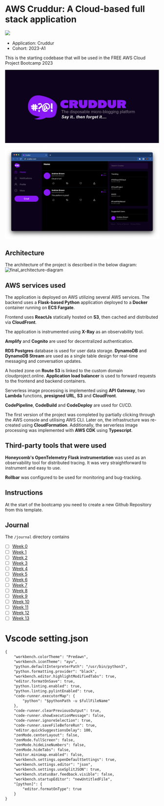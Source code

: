# AWS Cruddur: A Cloud-based full stack application 

![](https://codebuild.us-east-1.amazonaws.com/badges?uuid=eyJlbmNyeXB0ZWREYXRhIjoiYlJ5MU1tNFMrc2dVQklIRm5PVDJTNUkvcmQ4c0RFRUg5dmhwUk1Nc3Q5dDVCeDVHVHhPbk5VRHoxQjRxSVNoWVFicnc5WExweFVjd3JzRWxLVGlMOWlRPSIsIml2UGFyYW1ldGVyU3BlYyI6IjJhdXc5cW5SNmV2eFoyOXkiLCJtYXRlcmlhbFNldFNlcmlhbCI6MX0%3D&branch=main)

- Application: Cruddur
- Cohort: 2023-A1

This is the starting codebase that will be used in the FREE AWS Cloud Project Bootcamp 2023

![Cruddur Graphic](_docs/assets/cruddur-banner.jpg)

![Cruddur Screenshot](_docs/assets/cruddur-screenshot.png)

## Architecture
The architecture of the project is described in the below diagram:
![final_architecture-diagram](https://github.com/HillaryUgwu/aws-bootcamp-cruddur-2023/assets/29102246/657a12e8-e6b6-444f-b900-4ab82bce4568)

## AWS services used

The application is deployed on AWS utilizing several AWS services. The backend uses a **Flask-based Python** application deployed to a **Docker** container running on **ECS Fargate**.

Frontend uses **ReactJs** statically hosted on **S3**, then cached and distributed via **CloudFront**.

The application is instrumented using **X-Ray** as an observability tool. 

**Amplify** and **Cognito** are used for decentralized authentication.

**RDS Postgres** database is used for user data storage. **DynamoDB** and **DynamoDB Stream** are used as a single table design for real-time messaging and conversation updates.

A hosted zone on **Route 53** is linked to the custom domain cloudproject.online. **Application load balancer** is used to forward requests to the frontend and backend containers.  

Serverless image processing is implemented using **API Gateway**, two **Lambda** functions, **presigned URL**, **S3** and **CloudFront**.

**CodePipeline**, **CodeBuild** and **CodeDeploy** are used for CI/CD.

The first version of the project was completed by partially clicking through the AWS console and utilising AWS CLI. Later on, the infrastructure was re-created using **CloudFormation**. Additionally, the serverless image processing was implemented with **AWS CDK** using **Typescript**.  


## Third-party tools that were used

**Honeycomb's OpenTelemetry Flask instrumentation** was used as an observability tool for distributed tracing. It was very straightforward to instrument and easy to use.

**Rollbar** was configured to be used for monitoring and bug-tracking.

## Instructions

At the start of the bootcamp you need to create a new Github Repository from this template.

## Journal

The `/journal` directory contains

- [ ] [Week 0](journal/week0.md)
- [ ] [Week 1](journal/week1.md)
- [ ] [Week 2](journal/week2.md)
- [ ] [Week 3](journal/week3.md)
- [ ] [Week 4](journal/week4.md)
- [ ] [Week 5](journal/week5.md)
- [ ] [Week 6](journal/week6.md)
- [ ] [Week 7](journal/week7.md)
- [ ] [Week 8](journal/week8.md)
- [ ] [Week 9](journal/week9.md)
- [ ] [Week 10](journal/week10.md)
- [ ] [Week 11](journal/week11.md)
- [ ] [Week 12](journal/week12.md)
- [ ] [Week 13](journal/week13.md)

# Vscode setting.json
```
{
    "workbench.colorTheme": "Predawn",
    "workbench.iconTheme": "ayu",
    "python.defaultInterpreterPath": "/usr/bin/python3",
    "python.formatting.provider": "black",
    "workbench.editor.highlightModifiedTabs": true,
    "editor.formatOnSave": true,
    "python.linting.enabled": true,
    "python.linting.pylintEnabled": true,
    "code-runner.executorMap": {
        "python": "$pythonPath -u $fullFileName"
    },
    "code-runner.clearPreviousOutput": true,
    "code-runner.showExecutionMessage": false,
    "code-runner.ignoreSelection": true,
    "code-runner.saveFileBeforeRun": true,
    "editor.quickSuggestionsDelay": 100,
    "zenMode.centerLayout": false,
    "zenMode.fullScreen": false,
    "zenMode.hideLineNumbers": false,
    "zenMode.hideTabs": false,
    "editor.minimap.enabled": false,
    "workbench.settings.openDefaultSettings": true,
    "workbench.settings.editor": "json",
    "workbench.settings.useSplitJSON": true,
    "workbench.statusBar.feedback.visible": false,
    "workbench.startupEditor": "newUntitledFile",
    "[python]": {
        "editor.formatOnType": true
    }
}
```
